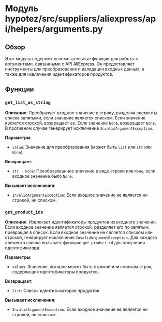# Модуль hypotez/src/suppliers/aliexpress/api/helpers/arguments.py

## Обзор

Этот модуль содержит вспомогательные функции для работы с аргументами, связанными с API AliExpress. Он предоставляет инструменты для преобразования и валидации входных данных, а также для извлечения идентификаторов продуктов.

## Функции

### `get_list_as_string`

**Описание**: Преобразует входное значение в строку, разделяя элементы списка запятыми, если значение является списком. Если значение является строкой, возвращает ее. Если значение `None`, возвращает `None`. В противном случае генерирует исключение `InvalidArgumentException`.

**Параметры**:

- `value`: Значение для преобразования (может быть `list` или `str` или `None`).

**Возвращает**:

- `str | None`: Преобразованное значение в виде строки или `None`, если входное значение было `None`.

**Вызывает исключения**:

- `InvalidArgumentException`: Если входное значение не является ни строкой, ни списком.


### `get_product_ids`

**Описание**:  Извлекает идентификаторы продуктов из входного значения. Если входное значение является строкой, разделяет его по запятым, превращая в список. Если входное значение не является списком или строкой, генерирует исключение `InvalidArgumentException`.  Для каждого элемента списка вызывает функцию `get_product_id` для получения идентификатора.

**Параметры**:

- `values`: Значение, которое может быть строкой или списком строк, содержащих идентификаторы продуктов.

**Возвращает**:

- `list`: Список идентификаторов продуктов.

**Вызывает исключения**:

- `InvalidArgumentException`: Если входное значение не является ни строкой, ни списком.